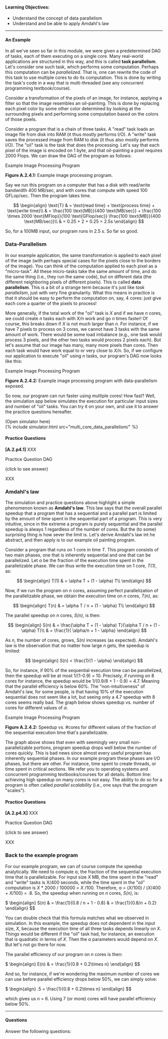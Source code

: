
#### Learning Objectives:

- Understand the concept of data parallelism
- Understand and be able to apply Amdahl's law

---

#### An Example

In all we've seen so far in this module, we were given a predetermined 
DAG of tasks, each of them executing on a single core. Many real-world
applications  are structured in this way, and  this  is called
**task parallelism**.  Let's consider one such  task,  which performs some
computation. Perhaps this computation
can be *parallelized*. That is, one can rewrite the code of this task
to use multiple cores to do its computation. This is done by writing the task's code
in  a  way  that is multi-threaded (see any concurrent programming textbook/course). 

Consider a transformation of the pixels of an image, for instance, applying
a filter so that  the image resembles an oil-painting.  This is done by
replacing each pixel color by some other color determined by looking at the
surrounding pixels and performing some computation based on the colors of
those pixels.

Consider a program that is a chain of three tasks. A "read" task loads an image file
from disk into RAM (it thus mostly performs I/O). A "write" task saves the
processed image from RAM to disk (it thus also mostly performs I/O). The
"oil" task is the task that does the processing. Let's say that each pixel
of the image is encoded on 1 byte,  and that oil-painting a pixel
requires 2000 Flops. We can draw the DAG of the program as follows:

<object class="figure" type="image/svg+xml" data="{{ site.baseurl }}/public/img/multi_core_computing/example_chain_dag.svg">Example Image Processing Program</object>
<div class="caption"><strong>Figure A.2.4.1:</strong>
Example image processing program.
</div>

Say we run this program on a computer that has a disk with 
read/write bandwidth 400 MB/sec, and with cores that compute
with speed 100 GFLop/sec. Then the program takes time. 


$$
\begin{align}
\text{T} & = \text{read time} + \text{process time} + \text{write time}\\
         & = \frac{100 \text{MB}}{400 \text{MB/sec}}  +
             \frac{100 \times  2000 \text{MFlop}}{100 \text{GFlop/sec}}
             \frac{100 \text{MB}}{400 \text{MB/sec}}\\
         & = 0.25 + 2  + 0.25 = 2.5s
\end{align}
$$

So, for a 100MB input, our program runs in 2.5 s. So far  so good.

### Data-Parallelism

In our example application, the same transformation is applied to each
pixel of the image (with perhaps special cases for the pixels close to the
borders of the image). You can think of the computation applied to each
pixel as a "micro-task". All these micro-tasks take the same amount of
time, and do the same thing (i.e., they run the same code), but on
different data (the different neighboring pixels of different pixels).
This is called **data parallelism**. This is a bit of a strange term
because it's just like *task parallelism*, just with very fine granularity.
What this means in practice is that it should be easy to perform the
computation on, say, 4 cores: just give each core a quarter of the pixels
to process!

More generally, if the total  work of the "oil" task is *X* and  if we have
*n* cores, we  could create *n* tasks each with *X/n*  work and go *n*
times faster! Of course, this breaks down  if *X* is not much  larger than
*n*.  For instance, if we have 7 pixels to process on 3 cores, we cannot
have 3 tasks with the same amount of work. There would be some load
imbalance (e.g., one task would process 3 pixels, and the other two tasks
would process 2 pixels each).  But let's assume that our image has many,
many more pixels than cores.  Then each task would have work equal to or very close
to *X/n*. So, if we configure our application to execute "oil" using  *n*
tasks, our program's DAG now looks like this:

<object class="figure" type="image/svg+xml" data="{{ site.baseurl }}/public/img/multi_core_computing/example_chain_dag.svg">Example Image Processing Program</object>
<div class="caption"><strong>Figure A.2.4.2:</strong>
Example image processing program with data-parallelism exposed.
</div>

So now, our program can run faster using multiple cores! How fast? Well, the
simulation  app below simulates the execution for particular input sizes
and number of "oil" tasks. You can try it on your own, and use it to answer
the practice questions hereafter.

<div class="ui accordion fluid app-ins">
  <div class="title">
    <i class="dropdown icon"></i>
    (Open simulator here)
  </div>
  <div markdown="0" class="ui segment content">
    {% include simulator.html src="multi_core_data_parallelism/" %}
  </div>
</div>

#### Practice Questions

**[A.2.p4.1]** XXX

<object class="figure" type="image/svg+xml" data="{{ site.baseurl }}/public/img/multi_core_computing/practice_dag_1.svg">Practice Question DAG</object>

<div class="ui accordion fluid">
  <div class="title">
    <i class="dropdown icon"></i>
    (click to see answer)
  </div>
  <div markdown="1" class="ui segment content">

XXX
 
  </div>
</div>

<p></p>


### Amdahl's law

The simulation and practice questions above highlight a simple phenomenon
known as **Amdahl's law**. This law says that the overall parallel speedup
that a program that has a sequential and a parallel part is limited by the
amount of time spent in the sequential part of a program. This is very intuitive,
since in the extreme a program is purely sequential and the parallel speedup is always
1 regardless of the number of cores. But the (to some) surprising thing is how
sever the limit is. Let's derive Amdahl's law int he abstract,  and then apply is
to our example oil painting program. 

Consider a program that runs on 1 core in time *T*. This program consists of two
main phases, one that is inherently sequential and one that can be parallelized. Let
*&alpha;* be the fraction of the execution time spent in the parallelizable phase. We can
thus write the execution time on 1 core, *T(1)*, as:

$$
\begin{align}
T(1) & = \alpha T + (1  - \alpha) T\\
\end{align}
$$

Now,  if we run the program on *n* cores, assuming perfect  parallelization of the parallelizable
phase, we obtain  the  execution  time on  *n*  cores, *T(n)*, as:

$$
\begin{align}
T(n) & = \alpha T / n + (1  - \alpha) T\\
\end{align}
$$

The parallel speedup on *n* cores, *S(n)*, is then:

$$
\begin{align}
S(n) & = \frac{\alpha T + (1  - \alpha) T}{\alpha T / n + (1  - \alpha) T}\\
     & = \frac{1}{ \alpha/n + 1 -  \alpha}
\end{align}
$$

As *n*, the number  of cores, grows, *S(n)* increases (as expected). Amdahl's law  is
the observation that no matter how large *n* gets, the speedup is limited:

$$
\begin{align}
S(n) < \frac{1}{1 - \alpha}
\end{align}
$$

So, for instance, if 90% of the sequential execution time can be
parallelized,  then  the speedup will be at most  1/(1-0.9)  = 10.
Precisely, if running on 8 cores for instance, the speedup would be
1/(0.9/8 + 1 - 0.9) = 4.7. Meaning that the parallel efficiency is below
60%.  The "non-intuitiveness" of Amdahl's law, for some people, is that
having 10% of the execution sequential does  not seem  like a lot, but
seeing only a 4.7 speedup with 8 cores seems really bad.
The graph below shows speedup vs. number of cores  for different
values of *&alpha;*. 

<object class="figure" type="image/svg+xml" data="{{ site.baseurl }}/public/img/multi_core_computing/example_chain_dag.svg">Example Image Processing Program</object>
<div class="caption"><strong>Figure A.2.4.2:</strong>
Speedup vs. #cores for different values of the fraction of the sequential execution time that's parallelizable.
</div>


The graph above shows that even with seemingly very small non-parallelizable portions,
program speedup drops  well below the number of cores quickly. This is bad news since almost
every useful program has inherently sequential phases. In our example program these phases
are I/O phases, but there  are other.  For  instance,  time  spent  to create threads, or time
spent in critical sections. We refer you to  operating systems and concurrent programming
textbooks/courses for all details. Bottom line: achieving high speedup on many cores 
is not easy. The ability to do so for a program is often called *parallel scalability* (i.e., one
says that the program "scales").

#### Practice Questions

**[A.2.p4.X]** XXX

<object class="figure" type="image/svg+xml" data="{{ site.baseurl }}/public/img/multi_core_computing/practice_dag_1.svg">Practice Question DAG</object>

<div class="ui accordion fluid">
  <div class="title">
    <i class="dropdown icon"></i>
    (click to see answer)
  </div>
  <div markdown="1" class="ui segment content">

XXX
 
  </div>
</div>

<p></p>


### Back to the example program

For our example program, we can of course compute the speedup analytically.
We need to compute &alpha;, the  fraction of the sequential execution time
that is parallelizable. For input size *X* MB, the time spent in the "read"
and "write" tasks is  X/400 seconds, while the time spent in the "oil"
computation is *X* * 2000 / 100000  = *X*  /100. Therefore, &alpha; =
(*X*/100) / (*X*/400 + *X*/100) = .8. So, the speedup when running  on *n*
cores, *S(n)*, is:

$
\begin{align}
S(n)   & = \frac{1}{0.8 / n + 1 -  0.8}
       & = \frac{1}{0.8/n + 0.2}
\end{align}
$$

You can double check that this formula matches what we observed in
simulation. In this example, the speedup does not dependent in the input
size, *X*, because the execution time of all three tasks depends linearly
on *X*. Things would be different if the "oil" task had, for instance, an
execution that is quadratic in terms of *X*.  Then the &alpha; parameters
would depend on *X*. But let's not go there for now.

The parallel  efficiency of our program on *n*  cores  is then:

$
\begin{align}
E(n)  & = \frac{1}{0.8 + 0.2\times n}
\end{align}
$$

And so, for instance, if we're wondering the maximum number of cores we  can use
before parallel efficiency drops below 50%, we can simply solve:

$
\begin{align}
.5  = \frac{1}{0.8 + 0.2\times n}
\end{align}
$$

which gives us *n*  = 6. Using 7 (or more) cores will have parallel efficiency below 50%. 


---

#### Questions

Answer the following questions:
